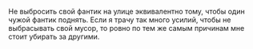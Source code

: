 Не выбросить свой фантик на улице эквивалентно тому, чтобы один чужой фантик поднять. Если я трачу так много усилий, чтобы не выбрасывать свой мусор, то ровно по тем же самым причинам мне стоит убирать за другими.